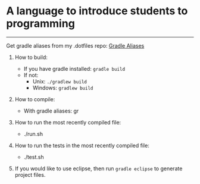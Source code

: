 # A language to introduce students to programming
---
Get gradle aliases from my .dotfiles repo: [Gradle Aliases](https://github.com/Zamua/.dotfiles/blob/master/gradle-aliases.sh)

1. How to build:
    * If you have gradle installed:
        `gradle build`
    * If not:
        * Unix:    `./gradlew build`
        * Windows: `gradlew build`

2. How to compile:
    * With gradle aliases: gr <file-name>

3. How to run the most recently compiled file:
    * ./run.sh

4. How to run the tests in the most recently compiled file:
    * ./test.sh

5. If you would like to use eclipse, then run `gradle eclipse` to generate project files.

